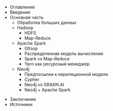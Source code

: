 * Оглавление
* Введение
* Основная часть
	+ Обработка больших данных
	+ Hadoop
		+ HDFS
		+ Map-Reduce
	+ Apache Spark
		+ Обзор
		+ Распределенная модель вычисления
		+ Spark vs Map-Reduce
		+ Yarn как ресурсный менеджер
	+ Neo4j
		+ Предпосылки к нереляционной модели
		+ Cypher
		+ Neo4j vs GRAKN.AI
		+ Neo4j + Apache Spark
- Заключение
- Источники